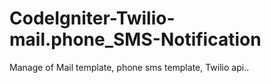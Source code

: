# CodeIgniter-Twilio-mail.phone_SMS-Notification
Manage of Mail template, phone sms template, Twilio api..
